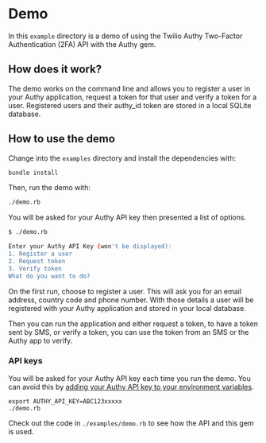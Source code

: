# Demo

In this `example` directory is a demo of using the Twilio Authy Two-Factor Authentication (2FA) API with the Authy gem.

## How does it work?

The demo works on the command line and allows you to register a user in your Authy application, request a token for that user and verify a token for a user. Registered users and their authy_id token are stored in a local SQLite database.

## How to use the demo

Change into the `examples` directory and install the dependencies with:

```bash
bundle install
```

Then, run the demo with:

```bash
./demo.rb
```

You will be asked for your Authy API key then presented a list of options.

```bash
$ ./demo.rb

Enter your Authy API Key (won't be displayed):
1. Register a user
2. Request token
3. Verify token
What do you want to do?
```

On the first run, choose to register a user. This will ask you for an email address, country code and phone number. With those details a user will be registered with your Authy application and stored in your local database.

Then you can run the application and either request a token, to have a token sent by SMS, or verify a token, you can use the token from an SMS or the Authy app to verify.

### API keys

You will be asked for your Authy API key each time you run the demo. You can avoid this by [adding your Authy API key to your environment variables](https://www.twilio.com/blog/2017/01/how-to-set-environment-variables.html).

```
export AUTHY_API_KEY=ABC123xxxxx
./demo.rb
```

Check out the code in `./examples/demo.rb` to see how the API and this gem is used.
